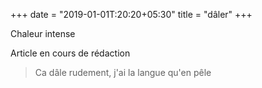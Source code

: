 +++
date = "2019-01-01T:20:20+05:30"
title = "dâler"
+++

Chaleur intense
<!--more-->
Article en cours de rédaction

> Ca dâle rudement, j'ai la langue qu'en pêle
